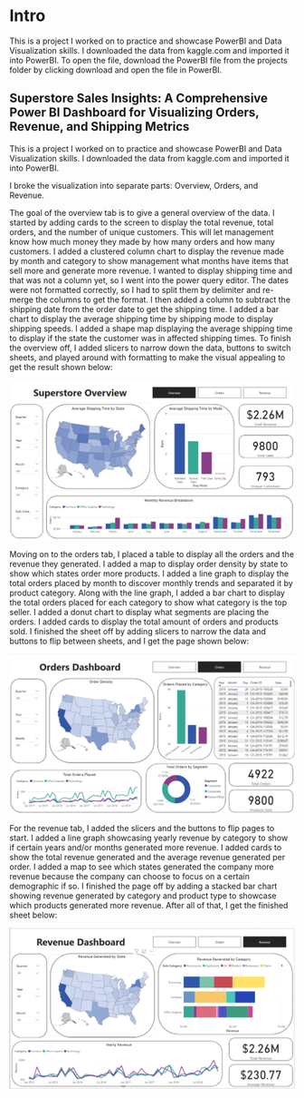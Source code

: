 # Intro

This is a project I worked on to practice and showcase PowerBI and Data Visualization skills. I downloaded the data from kaggle.com and imported it into PowerBI. To open the file, download the PowerBI file from the projects folder by clicking download and open the file in PowerBI. 

## Superstore Sales Insights: A Comprehensive Power BI Dashboard for Visualizing Orders, Revenue, and Shipping Metrics

This is a project I worked on to practice and showcase PowerBI and Data Visualization skills. I downloaded the data from kaggle.com and imported it into PowerBI. 

I broke the visualization into separate parts: Overview, Orders, and Revenue.  

The goal of the overview tab is to give a general overview of the data. I started by adding cards to the screen to display the total revenue, total orders, and the number of unique customers. This will let management know how much money they made by how many orders and how many customers. I added a clustered column chart to display the revenue made by month and category to show management what months have items that sell more and generate more revenue. I wanted to display shipping time and that was not a column yet, so I went into the power query editor. The dates were not formatted correctly, so I had to split them by delimiter and re-merge the columns to get the format. I then added a column to subtract the shipping date from the order date to get the shipping time. I added a bar chart to display the average shipping time by shipping mode to display shipping speeds. I added a shape map displaying the average shipping time to display if the state the customer was in affected shipping times. To finish the overview off, I added slicers to narrow down the data, buttons to switch sheets, and played around with formatting to make the visual appealing to get the result shown below:

![Overview Sheet](Photos/Overview.png)

Moving on to the orders tab, I placed a table to display all the orders and the revenue they generated. I added a map to display order density by state to show which states order more products. I added a line graph to display the total orders placed by month to discover monthly trends and separated it by product category. Along with the line graph, I added a bar chart to display the total orders placed for each category to show what category is the top seller. I added a donut chart to display what segments are placing the orders. I added cards to display the total amount of orders and products sold. I finished the sheet off by adding slicers to narrow the data and buttons to flip between sheets, and I get the page shown below:

![Overview Sheet](Photos/Orders.png)

For the revenue tab, I added the slicers and the buttons to flip pages to start. I added a line graph showcasing yearly revenue by category to show if certain years and/or months generated more revenue. I added cards to show the total revenue generated and the average revenue generated per order. I added a map to see which states generated the company more revenue because the company can choose to focus on a certain demographic if so. I finished the page off by adding a stacked bar chart showing revenue generated by category and product type to showcase which products generated more revenue. After all of that, I get the finished sheet below:

![Overview Sheet](Photos/Revenue.png)

